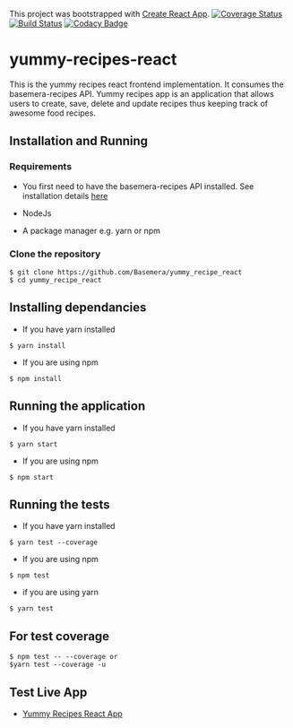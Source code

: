 This project was bootstrapped with [Create React App](https://github.com/facebookincubator/create-react-app).
[![Coverage Status](https://coveralls.io/repos/github/Basemera/yummy_recipe_react/badge.svg?branch=develop)](https://coveralls.io/github/Basemera/yummy_recipe_react?branch=develop)
[![Build Status](https://travis-ci.org/Basemera/yummy_recipe_react.svg?branch=develop)](https://travis-ci.org/Basemera/yummy_recipe_react)
[![Codacy Badge](https://api.codacy.com/project/badge/Grade/c97e3355444943728e770c598f3bb3c0)](https://www.codacy.com/app/Basemera/yummy_recipe_react?utm_source=github.com&amp;utm_medium=referral&amp;utm_content=Basemera/yummy_recipe_react&amp;utm_campaign=Badge_Grade)
# yummy-recipes-react

This is the yummy recipes react frontend implementation. It consumes the basemera-recipes API.
Yummy recipes app is an application that allows users to create, save, delete and update recipes thus keeping track of awesome food recipes.
## Installation and Running
### Requirements
- You first need to have the basemera-recipes API installed. See installation details [here](https://github.com/Basemera/recipe_api)

- NodeJs 
- A package manager e.g. yarn or npm

### Clone the repository
```
$ git clone https://github.com/Basemera/yummy_recipe_react
$ cd yummy_recipe_react
```

## Installing dependancies

- If you have yarn installed
```
$ yarn install
```

- If you are using npm
```
$ npm install
```

## Running the application

- If you have yarn installed
```
$ yarn start
```

- If you are using npm
```
$ npm start
```

## Running the tests

- If you have yarn installed
```
$ yarn test --coverage 
```

- If you are using npm
```
$ npm test
```
- if you are using yarn
```
$ yarn test

```
## For test coverage
```
$ npm test -- --coverage or
$yarn test --coverage -u
```
## Test Live App
- [Yummy Recipes React App](https://basemera-recipes-ever.herokuapp.com/)